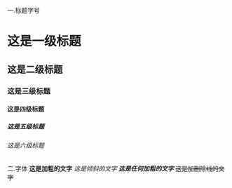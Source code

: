 一.标题字号 
# 这是一级标题
## 这是二级标题
### 这是三级标题
#### 这是四级标题
##### 这是五级标题
###### 这是六级标题

二.字体 
**这是加粗的文字**
*这是倾斜的文字*
***这是任何加粗的文字***
~~这是加删除线的文字~~
